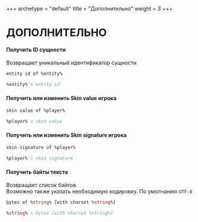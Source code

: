 +++
archetype = "default"
title = "Дополнительно"
weight = 3
+++
# ДОПОЛНИТЕЛЬНО

#### Получить ID сущности
Возвращает уникальный идентификатор сущности
```vb
entity id of %entity%
```
```vb
%entity%'s entity id
```

#### Получить или изменить Skin value игрока
```vb
skin value of %player%   
```
```vb
%player%'s skin value
```

#### Получить или изменить Skin signature игрока
```vb
skin signature of %player%   
```
```vb
%player%'s skin signature
```

#### Получить байты текста
Возвращает список байтов.\
Возможно также указать необходимую кодировку. По умолчанию `UTF-8`
```vb
bytes of %string% [with charset %string%]
```
```vb
%string%'s bytes [with charset %string%]
```